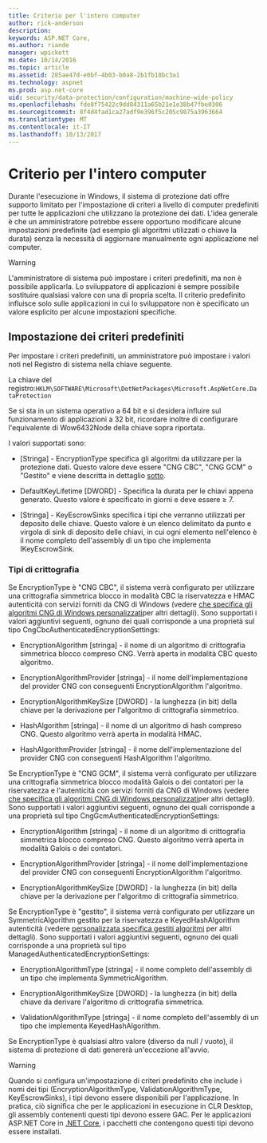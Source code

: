 ```yaml
---
title: Criterio per l'intero computer
author: rick-anderson
description: 
keywords: ASP.NET Core,
ms.author: riande
manager: wpickett
ms.date: 10/14/2016
ms.topic: article
ms.assetid: 285ae47d-e0bf-4b03-b0a8-2b1fb18bc3a1
ms.technology: aspnet
ms.prod: asp.net-core
uid: security/data-protection/configuration/machine-wide-policy
ms.openlocfilehash: fde8f75422c9dd84311a65b21e1e38b47fbe0306
ms.sourcegitcommit: 8f4d4fad1ca27adf9e396f5c205c9875a3963664
ms.translationtype: MT
ms.contentlocale: it-IT
ms.lasthandoff: 10/13/2017
---
```

# <a name="machine-wide-policy"></a>Criterio per l'intero computer

<a name="data-protection-configuration-machinewidepolicy"></a>

Durante l'esecuzione in Windows, il sistema di protezione dati offre supporto limitato per l'impostazione di criteri a livello di computer predefiniti per tutte le applicazioni che utilizzano la protezione dei dati. L'idea generale è che un amministratore potrebbe essere opportuno modificare alcune impostazioni predefinite (ad esempio gli algoritmi utilizzati o chiave la durata) senza la necessità di aggiornare manualmente ogni applicazione nel computer.

>[!WARNING]
> L'amministratore di sistema può impostare i criteri predefiniti, ma non è possibile applicarla. Lo sviluppatore di applicazioni è sempre possibile sostituire qualsiasi valore con una di propria scelta. Il criterio predefinito influisce solo sulle applicazioni in cui lo sviluppatore non è specificato un valore esplicito per alcune impostazioni specifiche.

## <a name="setting-default-policy"></a>Impostazione dei criteri predefiniti

Per impostare i criteri predefiniti, un amministratore può impostare i valori noti nel Registro di sistema nella chiave seguente.

La chiave del registro:`HKLM\SOFTWARE\Microsoft\DotNetPackages\Microsoft.AspNetCore.DataProtection`

Se si sta in un sistema operativo a 64 bit e si desidera influire sul funzionamento di applicazioni a 32 bit, ricordare inoltre di configurare l'equivalente di Wow6432Node della chiave sopra riportata.

I valori supportati sono:

* [Stringa] - EncryptionType specifica gli algoritmi da utilizzare per la protezione dati. Questo valore deve essere "CNG CBC", "CNG GCM" o "Gestito" e viene descritta in dettaglio [sotto](#data-protection-encryption-types).

* DefaultKeyLifetime [DWORD] - Specifica la durata per le chiavi appena generato. Questo valore è specificato in giorni e deve essere ≥ 7.

* [Stringa] - KeyEscrowSinks specifica i tipi che verranno utilizzati per deposito delle chiave. Questo valore è un elenco delimitato da punto e virgola di sink di deposito delle chiavi, in cui ogni elemento nell'elenco è il nome completo dell'assembly di un tipo che implementa IKeyEscrowSink.

<a name="data-protection-encryption-types"></a>

### <a name="encryption-types"></a>Tipi di crittografia

Se EncryptionType è "CNG CBC", il sistema verrà configurato per utilizzare una crittografia simmetrica blocco in modalità CBC la riservatezza e HMAC autenticità con servizi forniti da CNG di Windows (vedere [che specifica gli algoritmi CNG di Windows personalizzati](overview.md#data-protection-changing-algorithms-cng)per altri dettagli). Sono supportati i valori aggiuntivi seguenti, ognuno dei quali corrisponde a una proprietà sul tipo CngCbcAuthenticatedEncryptionSettings:

* EncryptionAlgorithm [stringa] - il nome di un algoritmo di crittografia simmetrica blocco compreso CNG. Verrà aperta in modalità CBC questo algoritmo.

* EncryptionAlgorithmProvider [stringa] - il nome dell'implementazione del provider CNG con conseguenti EncryptionAlgorithm l'algoritmo.

* EncryptionAlgorithmKeySize [DWORD] - la lunghezza (in bit) della chiave per la derivazione per l'algoritmo di crittografia simmetrico.

* HashAlgorithm [stringa] - il nome di un algoritmo di hash compreso CNG. Questo algoritmo verrà aperta in modalità HMAC.

* HashAlgorithmProvider [stringa] - il nome dell'implementazione del provider CNG con conseguenti HashAlgorithm l'algoritmo.

Se EncryptionType è "CNG GCM", il sistema verrà configurato per utilizzare una crittografia simmetrica blocco modalità Galois o dei contatori per la riservatezza e l'autenticità con servizi forniti da CNG di Windows (vedere [che specifica gli algoritmi CNG di Windows personalizzati](overview.md#data-protection-changing-algorithms-cng)per altri dettagli). Sono supportati i valori aggiuntivi seguenti, ognuno dei quali corrisponde a una proprietà sul tipo CngGcmAuthenticatedEncryptionSettings:

* EncryptionAlgorithm [stringa] - il nome di un algoritmo di crittografia simmetrica blocco compreso CNG. Questo algoritmo verrà aperta in modalità Galois o dei contatori.

* EncryptionAlgorithmProvider [stringa] - il nome dell'implementazione del provider CNG con conseguenti EncryptionAlgorithm l'algoritmo.

* EncryptionAlgorithmKeySize [DWORD] - la lunghezza (in bit) della chiave per la derivazione per l'algoritmo di crittografia simmetrico.

Se EncryptionType è "gestito", il sistema verrà configurato per utilizzare un SymmetricAlgorithm gestito per la riservatezza e KeyedHashAlgorithm autenticità (vedere [personalizzata specifica gestiti algoritmi](overview.md#data-protection-changing-algorithms-custom-managed) per altri dettagli). Sono supportati i valori aggiuntivi seguenti, ognuno dei quali corrisponde a una proprietà sul tipo ManagedAuthenticatedEncryptionSettings:

* EncryptionAlgorithmType [stringa] - il nome completo dell'assembly di un tipo che implementa SymmetricAlgorithm.

* EncryptionAlgorithmKeySize [DWORD] - la lunghezza (in bit) della chiave da derivare l'algoritmo di crittografia simmetrica.

* ValidationAlgorithmType [stringa] - il nome completo dell'assembly di un tipo che implementa KeyedHashAlgorithm.

Se EncryptionType è qualsiasi altro valore (diverso da null / vuoto), il sistema di protezione di dati genererà un'eccezione all'avvio.

>[!WARNING]
> Quando si configura un'impostazione di criteri predefinito che include i nomi dei tipi (EncryptionAlgorithmType, ValidationAlgorithmType, KeyEscrowSinks), i tipi devono essere disponibili per l'applicazione. In pratica, ciò significa che per le applicazioni in esecuzione in CLR Desktop, gli assembly contenenti questi tipi devono essere GAC. Per le applicazioni ASP.NET Core in [.NET Core](https://www.microsoft.com/net/core), i pacchetti che contengono questi tipi devono essere installati.
